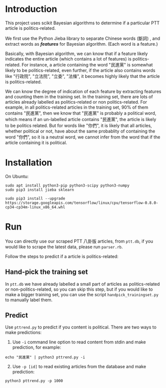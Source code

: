 # Introduction
This project uses scikit Bayesian algorithms to determine if a particular PTT article is politics-related.

We first use the Python Jieba library to separate Chinese words (斷詞) , and extract words as ***features*** for Bayesian algorithm. (Each word is a feature.)

Basically, with Bayesian algorithm, we can know that if a feature likely indicates the entire article (which contains a lot of features) is politics-related. For instance, a article containing the word "民進黨" is somewhat likely to be politics-related, even further, if the article also contains words like  "行政院", "立法院", "立委", "法條", it becomes highly likely that the article is politics-related.

We can know the degree of indication of each feature by extracting features and counting them in the training set. In the training set, there are lots of articles already labelled as politics-related or non politics-related. For example, in all politics-related articles in the training set, 90% of them contains "民進黨", then we know that "民進黨" is probably a political word, which means if an un-labelled article contains "民進黨", the article is likely to be politics related. But for words like "你們", it is likely that all articles, whether political or not, have about the same probablity of containing the word "你們", so it is a neutral word, we cannot infer from the word that if the article containing it is political.

# Installation
On Ubuntu:

````
sudo apt install python3-pip python3-scipy python3-numpy
sudo pip3 install jieba sklearn

sudo pip3 install --upgrade https://storage.googleapis.com/tensorflow/linux/cpu/tensorflow-0.8.0-cp34-cp34m-linux_x86_64.whl
````

# Run
You can directly use our scraped PTT 八卦版 articles, from `ptt.db`, if you would like to scrape the latest data, please run `parser.rb`.

Follow the steps to predict if a article is politics-related:

## Hand-pick the training set
In `ptt.db` we have already labelled a small part of articles as politics-related or non-politics-related, so you can skip this step, but if you would like to make a bigger training set, you can use the script `handpick_trainingset.py` to manually label them.

## Predict
Use `pttrend.py` to predict if you content is political. There are two ways to make predictions:

1. Use `-i` command line option to read content from stdin and make prediction, for example:
````
echo "民進黨" | python3 pttrend.py -i
````

2. Use `-p [id]` to read existing articles from the database and make prediction:
````
python3 pttrend.py -p 1000
````
